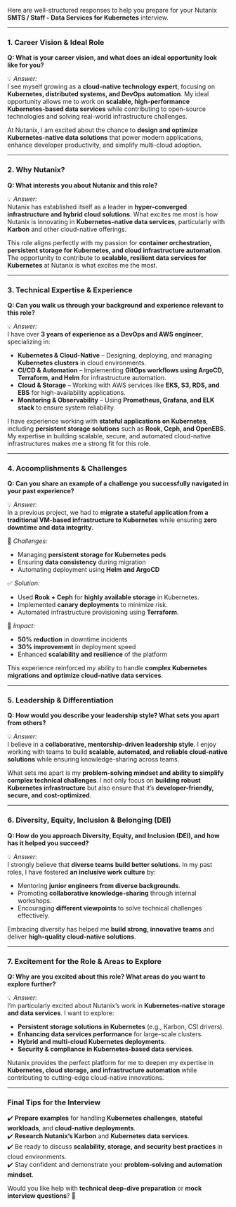 Here are well-structured responses to help you prepare for your Nutanix **SMTS / Staff - Data Services for Kubernetes** interview.  

---

### **1. Career Vision & Ideal Role**  
**Q: What is your career vision, and what does an ideal opportunity look like for you?**  

💡 *Answer:*  
I see myself growing as a **cloud-native technology expert**, focusing on **Kubernetes, distributed systems, and DevOps automation**. My ideal opportunity allows me to work on **scalable, high-performance Kubernetes-based data services** while contributing to open-source technologies and solving real-world infrastructure challenges.  

At Nutanix, I am excited about the chance to **design and optimize Kubernetes-native data solutions** that power modern applications, enhance developer productivity, and simplify multi-cloud adoption.  

---

### **2. Why Nutanix?**  
**Q: What interests you about Nutanix and this role?**  

💡 *Answer:*  
Nutanix has established itself as a leader in **hyper-converged infrastructure and hybrid cloud solutions**. What excites me most is how Nutanix is innovating in **Kubernetes-native data services**, particularly with **Karbon** and other cloud-native offerings.  

This role aligns perfectly with my passion for **container orchestration, persistent storage for Kubernetes, and cloud infrastructure automation**. The opportunity to contribute to **scalable, resilient data services for Kubernetes** at Nutanix is what excites me the most.  

---

### **3. Technical Expertise & Experience**  
**Q: Can you walk us through your background and experience relevant to this role?**  

💡 *Answer:*  
I have over **3 years of experience as a DevOps and AWS engineer**, specializing in:  
- **Kubernetes & Cloud-Native** – Designing, deploying, and managing **Kubernetes clusters** in cloud environments.  
- **CI/CD & Automation** – Implementing **GitOps workflows using ArgoCD, Terraform, and Helm** for infrastructure automation.  
- **Cloud & Storage** – Working with AWS services like **EKS, S3, RDS, and EBS** for high-availability applications.  
- **Monitoring & Observability** – Using **Prometheus, Grafana, and ELK stack** to ensure system reliability.  

I have experience working with **stateful applications on Kubernetes**, including **persistent storage solutions** such as **Rook, Ceph, and OpenEBS**. My expertise in building scalable, secure, and automated cloud-native infrastructures makes me a strong fit for this role.  

---

### **4. Accomplishments & Challenges**  
**Q: Can you share an example of a challenge you successfully navigated in your past experience?**  

💡 *Answer:*  
In a previous project, we had to **migrate a stateful application from a traditional VM-based infrastructure to Kubernetes** while ensuring **zero downtime and data integrity**.  

🔹 *Challenges:*  
- Managing **persistent storage for Kubernetes pods**  
- Ensuring **data consistency** during migration  
- Automating deployment using **Helm and ArgoCD**  

✅ *Solution:*  
- Used **Rook + Ceph** for **highly available storage** in Kubernetes.  
- Implemented **canary deployments** to minimize risk.  
- Automated infrastructure provisioning using **Terraform**.  

🚀 *Impact:*  
- **50% reduction** in downtime incidents  
- **30% improvement** in deployment speed  
- Enhanced **scalability and resilience** of the platform  

This experience reinforced my ability to handle **complex Kubernetes migrations and optimize cloud-native data services**.  

---

### **5. Leadership & Differentiation**  
**Q: How would you describe your leadership style? What sets you apart from others?**  

💡 *Answer:*  
I believe in a **collaborative, mentorship-driven leadership style**. I enjoy working with teams to build **scalable, automated, and reliable cloud-native solutions** while ensuring knowledge-sharing across teams.  

What sets me apart is my **problem-solving mindset and ability to simplify complex technical challenges**. I not only focus on **building robust Kubernetes infrastructure** but also ensure that it’s **developer-friendly, secure, and cost-optimized**.  

---

### **6. Diversity, Equity, Inclusion & Belonging (DEI)**  
**Q: How do you approach Diversity, Equity, and Inclusion (DEI), and how has it helped you succeed?**  

💡 *Answer:*  
I strongly believe that **diverse teams build better solutions**. In my past roles, I have fostered **an inclusive work culture** by:  
- Mentoring **junior engineers from diverse backgrounds**.  
- Promoting **collaborative knowledge-sharing** through internal workshops.  
- Encouraging **different viewpoints** to solve technical challenges effectively.  

Embracing diversity has helped me **build strong, innovative teams** and deliver **high-quality cloud-native solutions**.  

---

### **7. Excitement for the Role & Areas to Explore**  
**Q: Why are you excited about this role? What areas do you want to explore further?**  

💡 *Answer:*  
I’m particularly excited about Nutanix’s work in **Kubernetes-native storage and data services**. I want to explore:  
- **Persistent storage solutions in Kubernetes** (e.g., Karbon, CSI drivers).  
- **Enhancing data services performance** for large-scale clusters.  
- **Hybrid and multi-cloud Kubernetes deployments**.  
- **Security & compliance in Kubernetes-based data services**.  

Nutanix provides the perfect platform for me to deepen my expertise in **Kubernetes, cloud storage, and infrastructure automation** while contributing to cutting-edge cloud-native innovations.  

---

### **Final Tips for the Interview**  
✔️ **Prepare examples** for handling **Kubernetes challenges**, **stateful workloads**, and **cloud-native deployments**.  
✔️ **Research Nutanix’s Karbon** and **Kubernetes data services**.  
✔️ Be ready to discuss **scalability, storage, and security best practices** in cloud environments.  
✔️ Stay confident and demonstrate your **problem-solving and automation mindset**.  

Would you like help with **technical deep-dive preparation** or **mock interview questions**? 🚀
